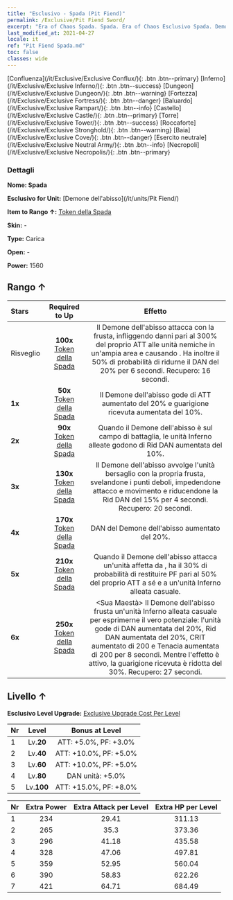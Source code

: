 ```yaml
---
title: "Esclusivo - Spada (Pit Fiend)"
permalink: /Exclusive/Pit Fiend Sword/
excerpt: "Era of Chaos Spada. Spada. Era of Chaos Esclusivo Spada. Demone dell'abisso Esclusivo."
last_modified_at: 2021-04-27
locale: it
ref: "Pit Fiend Spada.md"
toc: false
classes: wide
---
```

 [Confluenza](/it/Exclusive/Exclusive Conflux/){: .btn .btn--primary} [Inferno](/it/Exclusive/Exclusive Inferno/){: .btn .btn--success} [Dungeon](/it/Exclusive/Exclusive Dungeon/){: .btn .btn--warning} [Fortezza](/it/Exclusive/Exclusive Fortress/){: .btn .btn--danger} [Baluardo](/it/Exclusive/Exclusive Rampart/){: .btn .btn--info} [Castello](/it/Exclusive/Exclusive Castle/){: .btn .btn--primary} [Torre](/it/Exclusive/Exclusive Tower/){: .btn .btn--success} [Roccaforte](/it/Exclusive/Exclusive Stronghold/){: .btn .btn--warning} [Baia](/it/Exclusive/Exclusive Cove/){: .btn .btn--danger} [Esercito neutrale](/it/Exclusive/Exclusive Neutral Army/){: .btn .btn--info} [Necropoli](/it/Exclusive/Exclusive Necropolis/){: .btn .btn--primary} 

### Dettagli
 **Nome: Spada** 

 **Esclusivo for Unit:** [Demone dell'abisso](/it/units/Pit Fiend/) 

 **Item to Rango ↑:** [Token della Spada](/ItemsIT/con_912/)

 **Skin:** -

 **Type:** Carica

 **Open:** -

 **Power:** 1560

## Rango ↑

  |     Stars    |  Required to Up | Effetto |
  |:-------------|:---------------:|:---------------:|
  |  Risveglio  | **100x** [Token della Spada](/ItemsIT/con_912/) | <Sferzata> Il Demone dell'abisso attacca con la frusta, infliggendo danni pari al 300% del proprio ATT alle unità nemiche in un'ampia area e causando <Sanguinamento>. Ha inoltre il 50% di probabilità di ridurne il DAN del 20% per 6 secondi. Recupero: 16 secondi. |
  | **1x** <i class="fas fa-star"/> | **50x** [Token della Spada](/ItemsIT/con_912/) | Il Demone dell'abisso gode di ATT aumentato del 20% e guarigione ricevuta aumentata del 10%. |
  | **2x** <i class="fas fa-star"/> | **90x** [Token della Spada](/ItemsIT/con_912/) | Quando il Demone dell'abisso è sul campo di battaglia, le unità Inferno alleate godono di Rid DAN aumentata del 10%. |
  | **3x** <i class="fas fa-star"/> | **130x** [Token della Spada](/ItemsIT/con_912/) | <Vincolo infernale> Il Demone dell'abisso avvolge l'unità bersaglio con la propria frusta, svelandone i punti deboli, impedendone attacco e movimento e riducendone la Rid DAN del 15% per 4 secondi. Recupero: 20 secondi. |
  | **4x** <i class="fas fa-star"/> | **170x** [Token della Spada](/ItemsIT/con_912/) | DAN del Demone dell'abisso aumentato del 20%. |
  | **5x** <i class="fas fa-star"/> | **210x** [Token della Spada](/ItemsIT/con_912/) | Quando il Demone dell'abisso attacca un'unità affetta da <Sanguinamento>, ha il 30% di probabilità di restituire PF pari al 50% del proprio ATT a sé e a un'unità Inferno alleata casuale. |
  | **6x** <i class="fas fa-star"/> | **250x** [Token della Spada](/ItemsIT/con_912/) | <Sua Maestà> Il Demone dell'abisso frusta un'unità Inferno alleata casuale per esprimerne il vero potenziale: l'unità gode di DAN aumentata del 20%, Rid DAN aumentata del 20%, CRIT aumentato di 200 e Tenacia aumentata di 200 per 8 secondi. Mentre l'effetto è attivo, la guarigione ricevuta è ridotta del 30%. Recupero: 27 secondi. |


## Livello ↑
 **Esclusivo Level Upgrade:** [Exclusive Upgrade Cost Per Level](/Exclusive/ExclusiveUpgradeCostPerLevel/)

  |  Nr  |   Level  | Bonus at Level |
  |:-----|:--------:|:--------------:|
  | 1 | Lv.**20** | ATT: +5.0%, PF: +3.0% |
  | 2 | Lv.**40** | ATT: +10.0%, PF: +5.0% |
  | 3 | Lv.**60** | ATT: +10.0%, PF: +5.0% |
  | 4 | Lv.**80** | DAN unità: +5.0% |
  | 5 | Lv.**100** | ATT: +15.0%, PF: +8.0% |


  |  Nr  |  Extra Power | Extra Attack per Level | Extra HP per Level |
  |:-----|:--------:|:--------:|:--------:|
  | 1 | 234 | 29.41 | 311.13 |
  | 2 | 265 | 35.3 | 373.36 |
  | 3 | 296 | 41.18 | 435.58 |
  | 4 | 328 | 47.06 | 497.81 |
  | 5 | 359 | 52.95 | 560.04 |
  | 6 | 390 | 58.83 | 622.26 |
  | 7 | 421 | 64.71 | 684.49 |


